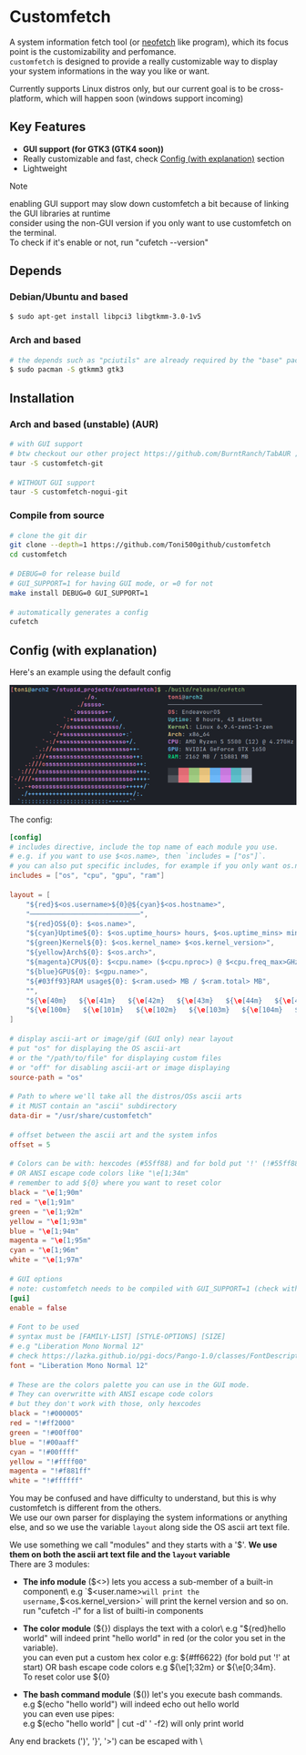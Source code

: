 # Customfetch

A system information fetch tool (or [neofetch](https://github.com/dylanaraps/neofetch) like program), which its focus point is the customizability and perfomance.\
`customfetch` is designed to provide a really customizable way to display your system informations in the way you like or want.

Currently supports Linux distros only, but our current goal is to be cross-platform, which will happen soon (windows support incoming)

## Key Features

* **GUI support (for GTK3 (GTK4 soon))**
* Really customizable and fast, check [Config (with explanation)](#config-with-explanation) section
* Lightweight
>[!NOTE]
>enabling GUI support may slow down customfetch a bit because of linking the GUI libraries at runtime\
>consider using the non-GUI version if you only want to use customfetch on the terminal.\
>To check if it's enable or not, run "cufetch --version"

## Depends
### Debian/Ubuntu and based
```sh
$ sudo apt-get install libpci3 libgtkmm-3.0-1v5
```
### Arch and based
```sh
# the depends such as "pciutils" are already required by the "base" package
$ sudo pacman -S gtkmm3 gtk3
```

## Installation
### Arch and based (unstable) (AUR)
```bash
# with GUI support
# btw checkout our other project https://github.com/BurntRanch/TabAUR ;)
taur -S customfetch-git

# WITHOUT GUI support
taur -S customfetch-nogui-git
```

### Compile from source
```bash
# clone the git dir
git clone --depth=1 https://github.com/Toni500github/customfetch
cd customfetch

# DEBUG=0 for release build
# GUI_SUPPORT=1 for having GUI mode, or =0 for not
make install DEBUG=0 GUI_SUPPORT=1

# automatically generates a config
cufetch
```
## Config (with explanation)

Here's an example using the default config

![image](screenshot.png)

The config:

```toml
[config]
# includes directive, include the top name of each module you use.
# e.g. if you want to use $<os.name>, then `includes = ["os"]`.
# you can also put specific includes, for example if you only want os.name, then `includes = ["os.name"]`
includes = ["os", "cpu", "gpu", "ram"]

layout = [
    "${red}$<os.username>${0}@${cyan}$<os.hostname>",
    "───────────────────────────",
    "${red}OS${0}: $<os.name>",
    "${cyan}Uptime${0}: $<os.uptime_hours> hours, $<os.uptime_mins> minutes",
    "${green}Kernel${0}: $<os.kernel_name> $<os.kernel_version>",
    "${yellow}Arch${0}: $<os.arch>",
    "${magenta}CPU${0}: $<cpu.name> ($<cpu.nproc>) @ $<cpu.freq_max>GHz",
    "${blue}GPU${0}: $<gpu.name>",
    "${#03ff93}RAM usage${0}: $<ram.used> MB / $<ram.total> MB",
    "",
    "${\e[40m}   ${\e[41m}   ${\e[42m}   ${\e[43m}   ${\e[44m}   ${\e[45m}   ${\e[46m}   ${\e[47m}   ", # normal colors
    "${\e[100m}   ${\e[101m}   ${\e[102m}   ${\e[103m}   ${\e[104m}   ${\e[105m}   ${\e[106m}   ${\e[107m}   " # light colors
]

# display ascii-art or image/gif (GUI only) near layout
# put "os" for displaying the OS ascii-art
# or the "/path/to/file" for displaying custom files
# or "off" for disabling ascii-art or image displaying
source-path = "os"

# Path to where we'll take all the distros/OSs ascii arts
# it MUST contain an "ascii" subdirectory
data-dir = "/usr/share/customfetch"

# offset between the ascii art and the system infos
offset = 5

# Colors can be with: hexcodes (#55ff88) and for bold put '!' (!#55ff88)
# OR ANSI escape code colors like "\e[1;34m"
# remember to add ${0} where you want to reset color
black = "\e[1;90m"
red = "\e[1;91m"
green = "\e[1;92m"
yellow = "\e[1;93m"
blue = "\e[1;94m"
magenta = "\e[1;95m"
cyan = "\e[1;96m"
white = "\e[1;97m"

# GUI options
# note: customfetch needs to be compiled with GUI_SUPPORT=1 (check with "cufetch --version")
[gui]
enable = false

# Font to be used
# syntax must be [FAMILY-LIST] [STYLE-OPTIONS] [SIZE]
# e.g "Liberation Mono Normal 12"
# check https://lazka.github.io/pgi-docs/Pango-1.0/classes/FontDescription.html#Pango.FontDescription for more infos
font = "Liberation Mono Normal 12"

# These are the colors palette you can use in the GUI mode.
# They can overwritte with ANSI escape code colors
# but they don't work with those, only hexcodes
black = "!#000005"
red = "!#ff2000"
green = "!#00ff00"
blue = "!#00aaff"
cyan = "!#00ffff"
yellow = "!#ffff00"
magenta = "!#f881ff"
white = "!#ffffff"
```

You may be confused and have difficulty to understand, but this is why customfetch is different from the others.\
We use our own parser for displaying the system informations or anything else, and so we use the variable `layout` along side the OS ascii art text file.

We use something we call "modules" and they starts with a '$'. **We use them on both the ascii art text file and the `layout` variable**\
There are 3 modules:

* **The info module** ($<>) lets you access a sub-member of a built-in component\
  e.g `$<user.name>` will print the username, `$<os.kernel_version>` will print the kernel version and so on.\
  run "cufetch -l" for a list of builti-in components

* **The color module** (${}) displays the text with a color\
  e.g "${red}hello world" will indeed print "hello world" in red (or the color you set in the variable).\
  you can even put a custom hex color e.g: ${#ff6622} (for bold put '!' at start) OR bash escape code colors e.g ${\e[1;32m} or ${\e[0;34m}.\
  To reset color use ${0}

* **The bash command module** ($()) let's you execute bash commands.\
  e.g $(echo \"hello world\") will indeed echo out hello world\
  you can even use pipes:\
  e.g $(echo \"hello world\" | cut -d' ' -f2) will only print world

Any end brackets (')', '}', '>') can be escaped with \\
